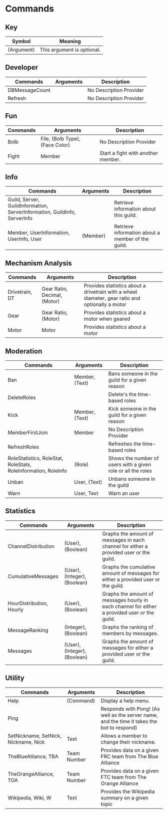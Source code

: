 # Commands

## Key
| Symbol     | Meaning                    |
| ---------- | -------------------------- |
| (Argument) | This argument is optional. |

## Developer
| Commands       | Arguments | Description             |
| -------------- | --------- | ----------------------- |
| DBMessageCount | <none>    | No Description Provider |
| Refresh        | <none>    | No Description Provider |

## Fun
| Commands | Arguments                       | Description                        |
| -------- | ------------------------------- | ---------------------------------- |
| Bolb     | File, (Bolb Type), (Face Color) | No Description Provider            |
| Fight    | Member                          | Start a fight with another member. |

## Info
| Commands                                                                  | Arguments | Description                                       |
| ------------------------------------------------------------------------- | --------- | ------------------------------------------------- |
| Guild, Server, GuildInformation, ServerInformation, GuildInfo, ServerInfo | <none>    | Retrieve information about this guild.            |
| Member, UserInformation, UserInfo, User                                   | (Member)  | Retrieve information about a member of the guild. |

## Mechanism Analysis
| Commands       | Arguments                    | Description                                                                                     |
| -------------- | ---------------------------- | ----------------------------------------------------------------------------------------------- |
| Drivetrain, DT | Gear Ratio, Decimal, (Motor) | Provides statistics about a drivetrain with a wheel diameter, gear ratio and optionally a motor |
| Gear           | Gear Ratio, (Motor)          | Provides statistics about a motor when geared                                                   |
| Motor          | Motor                        | Provides statistics about a motor                                                               |

## Moderation
| Commands                                                       | Arguments      | Description                                                  |
| -------------------------------------------------------------- | -------------- | ------------------------------------------------------------ |
| Ban                                                            | Member, (Text) | Bans someone in the guild for a given reason                 |
| DeleteRoles                                                    | <none>         | Delete's the time-based roles                                |
| Kick                                                           | Member, (Text) | Kick someone in the guild for a given reason                 |
| MemberFirstJoin                                                | Member         | No Description Provider                                      |
| RefreshRoles                                                   | <none>         | Refreshes the time-based roles                               |
| RoleStatistics, RoleStat, RoleStats, RoleInformation, RoleInfo | (Role)         | Shows the number of users with a given role or all the roles |
| Unban                                                          | User, (Text)   | Unbans someone in the guild                                  |
| Warn                                                           | User, Text     | Warn an user                                                 |

## Statistics
| Commands                 | Arguments                    | Description                                                                                   |
| ------------------------ | ---------------------------- | --------------------------------------------------------------------------------------------- |
| ChannelDistribution      | (User), (Boolean)            | Graphs the amount of messages in each channel for either a provided user or the guild.        |
| CumulativeMessages       | (User), (Integer), (Boolean) | Graphs the cumulative amount of messages for either a provided user or the guild.             |
| HourDistribution, Hourly | (User), (Boolean)            | Graphs the amount of messages hourly in each channel for either a provided user or the guild. |
| MessageRanking           | (Integer), (Boolean)         | Graphs the ranking of members by messages.                                                    |
| Messages                 | (User), (Integer), (Boolean) | Graphs the amount of messages for either a provided user or the guild.                        |

## Utility
| Commands                             | Arguments   | Description                                                                                |
| ------------------------------------ | ----------- | ------------------------------------------------------------------------------------------ |
| Help                                 | (Command)   | Display a help menu.                                                                       |
| Ping                                 | <none>      | Responds with Pong! (As well as the server name, and the time it takes the bot to respond) |
| SetNickname, SetNick, Nickname, Nick | Text        | Allows a member to change their nickname.                                                  |
| TheBlueAlliance, TBA                 | Team Number | Provides data on a given FRC team from The Blue Alliance                                   |
| TheOrangeAlliance, TOA               | Team Number | Provides data on a given FTC team from The Orange Alliance                                 |
| Wikipedia, Wiki, W                   | Text        | Provides the Wikipedia summary on a given topic                                            |

